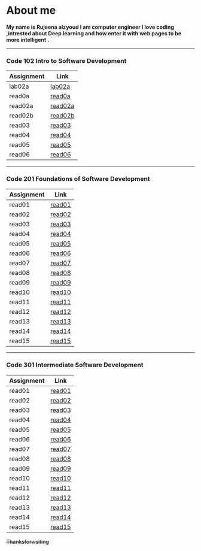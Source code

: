 # About me
 __My name is Rujeena alzyoud  I am computer engineer I love coding ,intrested about Deep learning and how enter it with web pages to be more intelligent .__

----------------------------------------------------------------------------------------------------------------


### Code 102 Intro to Software Development


| Assignment   |  Link                 |
| -----------  | -----------           |
|lab02a        |  [lab02a](102/lab02a.md)  |
| read0a       |[read0a](102/read0a.md)    |
| read02a      |  [read02a](102/read02a.md)|
| read02b      | [read02b](102/read02b.md) |
| read03       |  [read03](102/read03.md)  |
| read04       |  [read04](102/read04.md)  |
| read05       |  [read05](102/read05.md)  |
| read06       |  [read06](102/read06.md)  |


---------------------------------------------------------------------------------------------------------------------


### Code 201 Foundations of Software Development

| Assignment   |  Link                    |
| -----------  | -----------              |
|read01        | [read01](201/read01.md)  |
|read02        | [read02](201/read02.md)  |
|read03        | [read03](201/read03.md)  |
|read04        | [read04](201/read04.md)  |
|read05        | [read05](201/read05.md)  |
|read06        | [read06](201/read06.md)  |
|read07        | [read07](201/read07.md)  |
|read08        | [read08](201/read08.md)  |
|read09        | [read09](201/read09.md)  |
|read10        | [read10](201/read10.md)|
|read11        | [read11](201/read11.md)|
|read12        | [read12](201/read12.md)|
|read13        | [read13](201/read13.md)|
|read14        | [read14](201/read14.md)|
|read15        | [read15](201/read15.md) |
---------------------------------------------------------------------------------------------------------------------


### Code 301 Intermediate Software Development

| Assignment   |  Link                    |
| -----------  | -----------              |
|read01        | [read01](301/read01.md)  |
|read02        | [read02](301/read02.md)  |
|read03        | [read03](301/read03.md)  |
|read04        | [read04](301/read04.md)  |
|read05        | [read05](301/read05.md)  |
|read06        | [read06](301/read06.md)  |
|read07        | [read07](301/read07.md)  |
|read08        | [read08](301/read08.md)  |
|read09        | [read09](301/read09.md)  |
|read10        | [read10](301/read10.md)|
|read11        | [read11](301/read11.md)|
|read12        | [read12](301/read12.md)|
|read13        | [read13](301/read13.md)|
|read14        | [read14](301/read14.md)|
|read15        | [read15](301/read15.md) |

~~Thanksforvisiting~~

